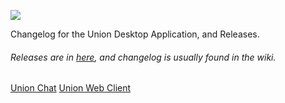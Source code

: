 ![](https://cdn.discordapp.com/attachments/436761190287409152/436767388847833098/icon.png)

Changelog for the Union Desktop Application, and Releases.
###### Releases are in [here](https://github.com/reundefined/union-changelog/releases), and changelog is usually found in the wiki.

[Union Chat](https://github.com/Union-Chat)
[Union Web Client](http://union.serux.pro)
